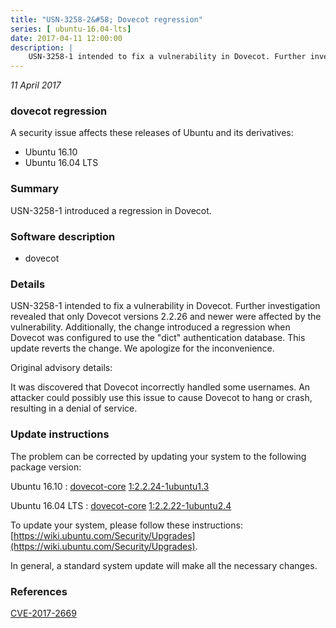```yaml
---
title: "USN-3258-2&#58; Dovecot regression"
series: [ ubuntu-16.04-lts]
date: 2017-04-11 12:00:00
description: |
    USN-3258-1 intended to fix a vulnerability in Dovecot. Further investigation revealed that only Dovecot versions 2.2.26 and newer were affected by the vulnerability. Additionally, the change introduced a regression when Dovecot was configured to use the &quot;dict&quot; authentication database. This update reverts the change. We apologize for the inconvenience.
--- 
```

 
 

*11 April 2017*

### dovecot regression

A security issue affects these releases of Ubuntu and its derivatives:

* Ubuntu 16.10
* Ubuntu 16.04 LTS

### Summary

USN-3258-1 introduced a regression in Dovecot. 

### Software description

* dovecot 

### Details

USN-3258-1 intended to fix a vulnerability in Dovecot. Further investigation revealed that only Dovecot versions 2.2.26 and newer were affected by the vulnerability. Additionally, the change introduced a regression when Dovecot was configured to use the &quot;dict&quot; authentication database. This update reverts the change. We apologize for the inconvenience.

Original advisory details:

 It was discovered that Dovecot incorrectly handled some usernames. An attacker could possibly use this issue to cause Dovecot to hang or crash, resulting in a denial of service. 

### Update instructions

The problem can be corrected by updating your system to the following package version:

Ubuntu 16.10
 : [dovecot-core](https://launchpad.net/ubuntu/+source/dovecot) <span> [1:2.2.24-1ubuntu1.3](https://launchpad.net/ubuntu/+source/dovecot/1:2.2.24-1ubuntu1.3) </span> 

Ubuntu 16.04 LTS
 : [dovecot-core](https://launchpad.net/ubuntu/+source/dovecot) <span> [1:2.2.22-1ubuntu2.4](https://launchpad.net/ubuntu/+source/dovecot/1:2.2.22-1ubuntu2.4) </span> 

To update your system, please follow these instructions: [https://wiki.ubuntu.com/Security/Upgrades](https://wiki.ubuntu.com/Security/Upgrades).

In general, a standard system update will make all the necessary changes. 

### References

 
 [CVE-2017-2669](http://people.ubuntu.com/~ubuntu-security/cve/CVE-2017-2669)
 

